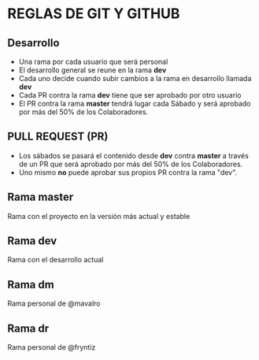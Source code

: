 # REGLAS DE GIT Y GITHUB

## Desarrollo
- Una rama por cada usuario que será personal
- El desarrollo general se reune en la rama **dev**
- Cada uno decide cuando subir cambios a la rama en desarrollo llamada **dev**
- Cada PR contra la rama **dev** tiene que ser aprobado por otro usuario
- El PR contra la rama **master** tendrá lugar cada Sábado y será aprobado por más del 50% de los Colaboradores.

## PULL REQUEST (PR)
- Los sábados se pasará el contenido desde **dev** contra **master** a través de un PR que será aprobado por más del 50% de los Colaboradores.
- Uno mismo **no** puede aprobar sus propios PR contra la rama "dev".

## Rama master
Rama con el proyecto en la versión más actual y estable

## Rama dev
Rama con el desarrollo actual

## Rama dm
Rama personal de @mavalro

## Rama dr
Rama personal de @fryntiz
